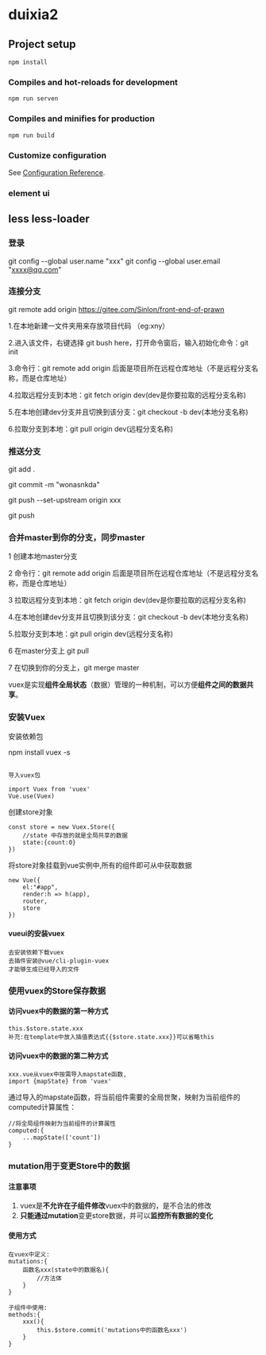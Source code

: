 # duixia2

## Project setup
```
npm install
```

### Compiles and hot-reloads for development
```
npm run serven
```

### Compiles and minifies for production
```
npm run build  
```

### Customize configuration
See [Configuration Reference](https://cli.vuejs.org/config/).

### element ui
## less less-loader

### 登录

git config --global user.name "xxx"
git config --global user.email "xxxx@qq.com"

### 连接分支

git remote add origin https://gitee.com/Sinlon/front-end-of-prawn

1.在本地新建一文件夹用来存放项目代码 （eg:xny）

2.进入该文件，右键选择 git bush here，打开命令窗后，输入初始化命令：git init

3.命令行：git remote add origin 后面是项目所在远程仓库地址（不是远程分支名称，而是仓库地址）

4.拉取远程分支到本地：git fetch origin dev(dev是你要拉取的远程分支名称)

5.在本地创建dev分支并且切换到该分支：git checkout -b dev(本地分支名称)

6.拉取分支到本地：git pull origin dev(远程分支名称)



### 推送分支

git add .

git commit -m "wonasnkda"

git push --set-upstream origin xxx

git push


### 合并master到你的分支，同步master

1 创建本地master分支

2 命令行：git remote add origin 后面是项目所在远程仓库地址（不是远程分支名称，而是仓库地址）

3 拉取远程分支到本地：git fetch origin dev(dev是你要拉取的远程分支名称)

4.在本地创建dev分支并且切换到该分支：git checkout -b dev(本地分支名称)

5.拉取分支到本地：git pull origin dev(远程分支名称)

6 在master分支上 git pull

7 在切换到你的分支上，git merge master




vuex是实现**组件全局状态**（数据）管理的一种机制，可以方便**组件之间的数据共享**。




### 安装Vuex

安装依赖包

npm install vuex -s
```

导入vuex包

import Vuex from 'vuex'
Vue.use(Vuex)
```

创建store对象

```
const store = new Vuex.Store({
	//state 中存放的就是全局共享的数据
	state:{count:0}
})
```

将store对象挂载到vue实例中,所有的组件即可从中获取数据

```
new Vue({
	el:"#app",
	render:h => h(app),
	router,
	store
})
```

#### vueui的安装vuex

```
去安装依赖下载vuex
去插件安装@vue/cli-plugin-vuex
才能够生成已经导入的文件
```

### 使用vuex的Store保存数据

#### 访问vuex中的数据的第一种方式

```
this.$store.state.xxx
补充:在template中放入插值表达式{{$store.state.xxx}}可以省略this
```

#### 访问vuex中的数据的第二种方式

```
xxx.vue从vuex中按需导入mapstate函数,
import {mapState} from 'vuex'
```

通过导入的mapstate函数，将当前组件需要的全局世聚，映射为当前组件的computed计算属性：

```
//将全局组件映射为当前组件的计算属性
computed:{
	...mapState(['count'])
}
```



### mutation用于变更Store中的数据

#### 注意事项

1. vuex是**不允许在子组件修改**vuex中的数据的，是不合法的修改
2. **只能通过mutation**变更store数据，并可以**监控所有数据的变化**

#### 使用方式

```
在vuex中定义:
mutations:{
	函数名xxx(state中的数据名){
		//方法体
	}
}
```

```
子组件中使用:
methods:{
	xxx(){
		this.$store.commit('mutations中的函数名xxx')
	}
}
```





